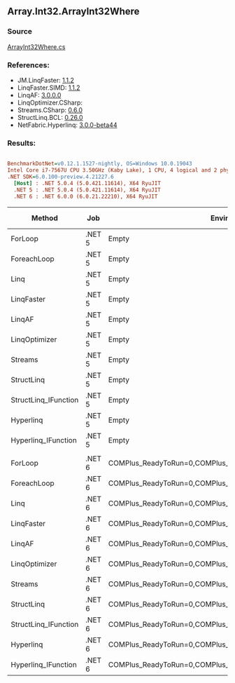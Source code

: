 ﻿## Array.Int32.ArrayInt32Where

### Source
[ArrayInt32Where.cs](../LinqBenchmarks/Array/Int32/ArrayInt32Where.cs)

### References:
- JM.LinqFaster: [1.1.2](https://www.nuget.org/packages/JM.LinqFaster/1.1.2)
- LinqFaster.SIMD: [1.1.2](https://www.nuget.org/packages/LinqFaster.SIMD/1.0.3)
- LinqAF: [3.0.0.0](https://www.nuget.org/packages/LinqAF/3.0.0.0)
- LinqOptimizer.CSharp: [](https://www.nuget.org/packages/LinqOptimizer.CSharp/)
- Streams.CSharp: [0.6.0](https://www.nuget.org/packages/Streams.CSharp/0.6.0)
- StructLinq.BCL: [0.26.0](https://www.nuget.org/packages/StructLinq/0.26.0)
- NetFabric.Hyperlinq: [3.0.0-beta44](https://www.nuget.org/packages/NetFabric.Hyperlinq/3.0.0-beta44)

### Results:
``` ini

BenchmarkDotNet=v0.12.1.1527-nightly, OS=Windows 10.0.19043
Intel Core i7-7567U CPU 3.50GHz (Kaby Lake), 1 CPU, 4 logical and 2 physical cores
.NET SDK=6.0.100-preview.4.21227.6
  [Host] : .NET 5.0.4 (5.0.421.11614), X64 RyuJIT
  .NET 5 : .NET 5.0.4 (5.0.421.11614), X64 RyuJIT
  .NET 6 : .NET 6.0.0 (6.0.21.22210), X64 RyuJIT


```
|               Method |    Job |                                                   EnvironmentVariables |  Runtime | Count |         Mean |      Error |     StdDev |  Ratio | RatioSD |   Gen 0 | Gen 1 | Gen 2 | Allocated |
|--------------------- |------- |----------------------------------------------------------------------- |--------- |------ |-------------:|-----------:|-----------:|-------:|--------:|--------:|------:|------:|----------:|
|              ForLoop | .NET 5 |                                                                  Empty | .NET 5.0 |   100 |     66.77 ns |   0.433 ns |   0.405 ns |   1.00 |    0.00 |       - |     - |     - |         - |
|          ForeachLoop | .NET 5 |                                                                  Empty | .NET 5.0 |   100 |     66.82 ns |   0.350 ns |   0.292 ns |   1.00 |    0.01 |       - |     - |     - |         - |
|                 Linq | .NET 5 |                                                                  Empty | .NET 5.0 |   100 |    446.88 ns |   1.165 ns |   1.033 ns |   6.69 |    0.04 |  0.0229 |     - |     - |      48 B |
|           LinqFaster | .NET 5 |                                                                  Empty | .NET 5.0 |   100 |    311.56 ns |   2.521 ns |   2.358 ns |   4.67 |    0.04 |  0.3171 |     - |     - |     664 B |
|               LinqAF | .NET 5 |                                                                  Empty | .NET 5.0 |   100 |    378.77 ns |   3.060 ns |   2.863 ns |   5.67 |    0.05 |       - |     - |     - |         - |
|        LinqOptimizer | .NET 5 |                                                                  Empty | .NET 5.0 |   100 | 42,819.15 ns | 266.995 ns | 236.684 ns | 641.07 |    5.48 | 13.4277 |     - |     - |  28,129 B |
|              Streams | .NET 5 |                                                                  Empty | .NET 5.0 |   100 |  1,533.19 ns |   5.035 ns |   4.709 ns |  22.96 |    0.15 |  0.2785 |     - |     - |     584 B |
|           StructLinq | .NET 5 |                                                                  Empty | .NET 5.0 |   100 |    286.07 ns |   1.752 ns |   1.553 ns |   4.28 |    0.04 |  0.0153 |     - |     - |      32 B |
| StructLinq_IFunction | .NET 5 |                                                                  Empty | .NET 5.0 |   100 |    191.14 ns |   0.637 ns |   0.564 ns |   2.86 |    0.02 |       - |     - |     - |         - |
|            Hyperlinq | .NET 5 |                                                                  Empty | .NET 5.0 |   100 |    272.18 ns |   4.456 ns |   3.950 ns |   4.08 |    0.07 |       - |     - |     - |         - |
|  Hyperlinq_IFunction | .NET 5 |                                                                  Empty | .NET 5.0 |   100 |    210.65 ns |   0.991 ns |   0.879 ns |   3.15 |    0.02 |       - |     - |     - |         - |
|                      |        |                                                                        |          |       |              |            |            |        |         |         |       |       |           |
|              ForLoop | .NET 6 | COMPlus_ReadyToRun=0,COMPlus_TC_QuickJitForLoops=1,COMPlus_TieredPGO=1 | .NET 6.0 |   100 |     66.90 ns |   0.587 ns |   0.549 ns |   1.00 |    0.00 |       - |     - |     - |         - |
|          ForeachLoop | .NET 6 | COMPlus_ReadyToRun=0,COMPlus_TC_QuickJitForLoops=1,COMPlus_TieredPGO=1 | .NET 6.0 |   100 |     67.12 ns |   0.184 ns |   0.154 ns |   1.00 |    0.00 |       - |     - |     - |         - |
|                 Linq | .NET 6 | COMPlus_ReadyToRun=0,COMPlus_TC_QuickJitForLoops=1,COMPlus_TieredPGO=1 | .NET 6.0 |   100 |    584.35 ns |   4.635 ns |   4.109 ns |   8.72 |    0.07 |  0.0229 |     - |     - |      48 B |
|           LinqFaster | .NET 6 | COMPlus_ReadyToRun=0,COMPlus_TC_QuickJitForLoops=1,COMPlus_TieredPGO=1 | .NET 6.0 |   100 |    283.35 ns |   1.610 ns |   1.344 ns |   4.23 |    0.03 |  0.3171 |     - |     - |     664 B |
|               LinqAF | .NET 6 | COMPlus_ReadyToRun=0,COMPlus_TC_QuickJitForLoops=1,COMPlus_TieredPGO=1 | .NET 6.0 |   100 |    398.67 ns |   1.866 ns |   1.559 ns |   5.95 |    0.03 |       - |     - |     - |         - |
|        LinqOptimizer | .NET 6 | COMPlus_ReadyToRun=0,COMPlus_TC_QuickJitForLoops=1,COMPlus_TieredPGO=1 | .NET 6.0 |   100 | 36,922.01 ns | 456.851 ns | 381.491 ns | 550.92 |    6.01 | 13.3057 |     - |     - |  27,847 B |
|              Streams | .NET 6 | COMPlus_ReadyToRun=0,COMPlus_TC_QuickJitForLoops=1,COMPlus_TieredPGO=1 | .NET 6.0 |   100 |  1,305.30 ns |   6.516 ns |   6.095 ns |  19.51 |    0.22 |  0.2785 |     - |     - |     584 B |
|           StructLinq | .NET 6 | COMPlus_ReadyToRun=0,COMPlus_TC_QuickJitForLoops=1,COMPlus_TieredPGO=1 | .NET 6.0 |   100 |    297.80 ns |   4.631 ns |   4.332 ns |   4.45 |    0.07 |  0.0153 |     - |     - |      32 B |
| StructLinq_IFunction | .NET 6 | COMPlus_ReadyToRun=0,COMPlus_TC_QuickJitForLoops=1,COMPlus_TieredPGO=1 | .NET 6.0 |   100 |    166.99 ns |   0.639 ns |   0.566 ns |   2.49 |    0.01 |       - |     - |     - |         - |
|            Hyperlinq | .NET 6 | COMPlus_ReadyToRun=0,COMPlus_TC_QuickJitForLoops=1,COMPlus_TieredPGO=1 | .NET 6.0 |   100 |    431.62 ns |   3.213 ns |   3.005 ns |   6.45 |    0.05 |       - |     - |     - |         - |
|  Hyperlinq_IFunction | .NET 6 | COMPlus_ReadyToRun=0,COMPlus_TC_QuickJitForLoops=1,COMPlus_TieredPGO=1 | .NET 6.0 |   100 |    204.39 ns |   0.266 ns |   0.249 ns |   3.06 |    0.02 |       - |     - |     - |         - |

